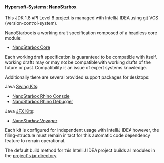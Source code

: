 #### Hypersoft-Systems: NanoStarbox

This JDK 1.8 API Level 8 [project](LICENSE) is managed with IntelliJ IDEA 
using [git](https://github.com/hypersoft/NanoStarboox/) VCS 
(version-control-system).

NanoStarbox is a working draft specification composed of a headless core module:

* [NanoStarbox Core](module/NanoStarbox+Core)

Each working draft specification is guaranteed to be compatible with itself.
working drafts may or may not be compatible with working drafts of the future or past.
Compatibility is an issue of expert systems knowledge.

Additionally there are several provided support packages for desktops:

Java [Swing Kits](module/ui/swing/):
* [NanoStarbox Rhino Console](module/ui/swing/NanoStarbox+Rhino+Console)
* [NanoStarbox Rhino Debugger](module/ui/swing/NanoStarbox+Rhino+Debugger)

Java [JFX Kits](module/ui/jfx/):
* [NanoStarbox Voyager](module/ui/jfx/NanoStarbox+Voyager)

Each kit is configured for independent usage with IntelliJ IDEA however, the filing-structure must remain in tact for this automatic code dependency feature to remain operational.

The default build method for this IntelliJ IDEA project builds all modules in the [project's jar directory](jar/).
